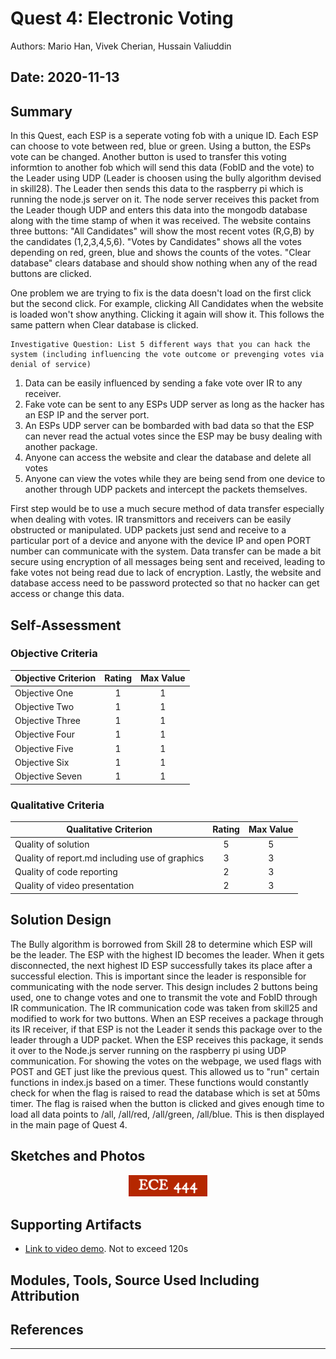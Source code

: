 # Quest 4: Electronic Voting
Authors: Mario Han, Vivek Cherian, Hussain Valiuddin

Date: 2020-11-13
-----
## Summary

  In this Quest, each ESP is a seperate voting fob with a unique ID. Each ESP can choose to vote between red, blue or green. Using a button, the ESPs vote can be changed. Another button is used to transfer this voting informtion to another fob which will send this data (FobID and the vote) to the Leader using UDP (Leader is choosen using the bully algorithm devised in skill28). The Leader then sends this data to the raspberry pi which is running the node.js server on it. The node server receives this packet from the Leader though UDP and enters this data into the mongodb database along with the time stamp of when it was received.
  The website contains three buttons: "All Candidates" will show the most recent votes (R,G,B) by the candidates (1,2,3,4,5,6). "Votes by Candidates" shows all the votes depending on red, green, blue and shows the counts of the votes. "Clear database" clears database and should show nothing when any of the read buttons are clicked.
  
  One problem we are trying to fix is the data doesn't load on the first click but the second click. For example, clicking All Candidates when the website is loaded won't show anything. Clicking it again will show it. This follows the same pattern when Clear database is clicked.
  
    Investigative Question: List 5 different ways that you can hack the system (including influencing the vote outcome or prevenging votes via denial of service)
  1. Data can be easily influenced by sending a fake vote over IR to any receiver. 
  2. Fake vote can be sent to any ESPs UDP server as long as the hacker has an ESP IP and the server port.
  3. An ESPs UDP server can be bombarded with bad data so that the ESP can never read the actual votes since the ESP may be busy dealing with another package.
  4. Anyone can access the website and clear the database and delete all votes
  5. Anyone can view the votes while they are being send from one device to another through UDP packets and intercept the packets themselves.
  
  First step would be to use a much secure method of data transfer especially when dealing with votes. IR transmittors and receivers can be easily obstructed or manipulated. UDP packets just send and receive to a particular port of a device and anyone with the device IP and open PORT number can communicate with the system. Data transfer can be made a bit secure using encryption of all messages being sent and received, leading to fake votes not being read due to lack of encryption. Lastly, the website and database access need to be password protected so that no hacker can get access or change this data. 
  
  
        
## Self-Assessment

### Objective Criteria

| Objective Criterion | Rating | Max Value  | 
|---------------------------------------------|:-----------:|:---------:|
| Objective One | 1 |  1     | 
| Objective Two | 1 |  1     | 
| Objective Three | 1 |  1     | 
| Objective Four | 1 |  1     | 
| Objective Five | 1 |  1     | 
| Objective Six | 1 |  1     | 
| Objective Seven | 1 |  1     | 


### Qualitative Criteria

| Qualitative Criterion | Rating | Max Value  | 
|---------------------------------------------|:-----------:|:---------:|
| Quality of solution | 5 |  5     | 
| Quality of report.md including use of graphics | 3 |  3     | 
| Quality of code reporting | 2 |  3     | 
| Quality of video presentation | 2 |  3     | 


## Solution Design

  The Bully algorithm is borrowed from Skill 28 to determine which ESP will be the leader. The ESP with the highest ID becomes the leader. When it gets disconnected, the next highest ID ESP successfully takes its place after a successful election. This is important since the leader is responsible for communicating with the node server.
  This design includes 2 buttons being used, one to change votes and one to transmit the vote and FobID through IR communication. The IR communication code was taken from skill25 and modified to work for two buttons.
  When an ESP receives a package through its IR receiver, if that ESP is not the Leader it sends this package over to the leader through a UDP packet. When the ESP receives this package, it sends it over to the Node.js server running on the raspberry pi using UDP communication.
  For showing the votes on the webpage, we used flags with POST and GET just like the previous quest. This allowed us to "run" certain functions in index.js based on a timer. These functions would constantly check for when the flag is raised to read the database which is set at 50ms timer. The flag is raised when the button is clicked and gives enough time to load all data points to /all, /all/red, /all/green, /all/blue. This is then displayed in the main page of Quest 4.
  

## Sketches and Photos
<center><img src="./images/ece444.png" width="25%" /></center>  
<center> </center>


## Supporting Artifacts
- [Link to video demo](). Not to exceed 120s


## Modules, Tools, Source Used Including Attribution

## References

-----

